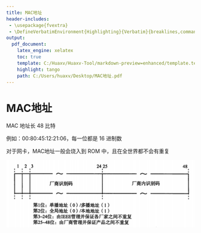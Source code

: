 ```yaml
---
title: MAC地址
header-includes:
 - \usepackage{fvextra}
 - \DefineVerbatimEnvironment{Highlighting}{Verbatim}{breaklines,commandchars=\\\{\}}
output:
  pdf_document:
    latex_engine: xelatex
    toc: true
    template: C:/Huaxv/Huaxv-Tool/markdown-preview=enhanced/template.tex
    highlight: tango
    path: C:/Users/huaxv/Desktop/MAC地址.pdf
---
```


# MAC地址

MAC 地址长 48 比特

例如：00:80:45:12:21:06，每一位都是 16 进制数

对于网卡，MAC地址一般会烧入到 ROM 中，且在全世界都不会有重复

![MAC地址结构](/assets/Snipaste_2023-12-15_17-15-38.png)

